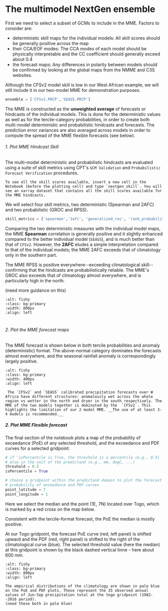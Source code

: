 # The multimodel NextGen ensemble 

First we need to select a subset of GCMs to include in the MME. Factors to consider are:
- deterministic skill maps for the individual models: All skill scores should be generally positive across the map
- their CCA/EOF modes: The CCA modes of each model should be physically interpretable and the CC coefficient should generally exceed about 0.4
- the forecast maps: Any differences in polarity between models should be confirmed by looking at the global maps from the NMME and C3S websites.  

Although the CFSv2 model skill is low in our West African example, we will still include it in our two-model MME for demonstration purposes.

```python
ensemble = ['CFSv2.PRCP','SEAS5.PRCP']
```

The MME is constructed as the __unweighted average__ of forecasts or hindcasts of the individual models. This is done for the deterministic values as well as for the tercile-category probabilities, in order to create both multi-model deterministic and probabilistic hindcasts and forecasts. The prediction error variances are also averaged across models in order to compute the spread of the MME flexible forecasts (see below).

###### 1. Plot MME Hindcast Skill 

The multi-model deterministic and probabilistic hindcasts are evaluated using a suite of skill metrics using CPT's `GCM Validation` and `Probabilistic Forecast Verification` procedures.


```{tip} 
To see all the skill scores available, insert a new cell in the Notebook (before the plotting cell) and type `nextgen_skill`. You will see an xarray dataset that contains all the skill scores available for the MME hindcasts.
```

We will select four skill metrics, two deterministic (Spearman and 2AFC) and two probabilistic (GROC and RPSS).

```python
skill_metrics = ['spearman','2afc', 'generalized_roc', 'rank_probability_skill_score']
``` 
Comparing the two deterministic measures with the individual model maps, the MME __Spearman__ correlation is generally positive and it slightly enhanced compared to the better individual model (`SEAS5`), and is much better than that of `CFSv2`. However, the __2AFC__ eludes a simple interpretation compared to that of the individual models; the MME 2AFC exceeds that of climatology only in the southern part.

The MME RPSS is positive everywhere--exceeding climatological skill--confirming that the hindcasts are probabilistically reliable.  The MME's GROC also exceeds that of climatology almost everywhere, and is particularly high in the north. 

(need more guidance on this)

```{image} img/MME_skill.png
:alt: fishy
:class: bg-primary
:width: 800px
:align: left
```
#
###### 2. Plot the MME forecast maps

The MME forecast is shown below in both tercile probabilities and anomaly (deterministic) format. The above-normal category dominates the forecasts almost everywhere, and the seasonal rainfall anomaly is correspondingly largely positive.
    
```{image} img/MME_forecast.png
:alt: fishy
:class: bg-primary
:width: 400px
:align: left
```

```{admonition} Interpretation
 The `CFSv2` and `SEAS5` calibrated precipitation forecasts over W Africa have different structures: anomalously wet across the whole region vs wetter in the north and dryer in the south respectively. The MME of the two models together is dominated by the  `CFSv2`. This highlights the limitation of our 2 model MME. __The use of at least 3-4 models is recommended.__  
```


##### 2. Plot MME Flexible forecast 

The final section of the notebook plots a map of the probability of exceedance (PoE) of any selected threshold, and the exceedance and PDF curves for a selected gridpoint:

```python
# if 'isPercentile is True, the threshold is a percentile (e.g., 0.5)
# else in the unit of the predictand (e.g., mm, degC, ...)
threshold = 0.5
isPercentile = True

# choose a gridpoint within the predictand domain to plot the forecast and climatological
# probability of exceedance and PDF curves 
point_latitude = 7
point_longitude = 1
```

Here we select the median and the point (1E, 7N) located over Togo, which is marked by a red cross on the map below.

Consistent with the tercile-format forecast, the PoE the median is mostly positive. 

At our Togo gridpoint, the forecast PoE curve (red, left panel) is shifted upward and the PDF (red, right panel) is shifted to the right of the climatological curve (blue). The selected threshold value (here the median) at this gridpoint is shown by the black dashed vertical linne - here about 600 mm. 

```{image} img/flex50.png
:alt: fishy
:class: bg-primary
:width: 800px
:align: left
```

```{note} 
The empirical distributions of the climatology are shown in pale blue on the PoE and PDF plots. These represent the 35 observed annual values of Jun-Sep precipitation total at the togo gridpoint (1982--2016 period). 
(need these both in pale blue)
```
